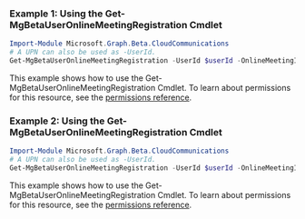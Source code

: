 ### Example 1: Using the Get-MgBetaUserOnlineMeetingRegistration Cmdlet
```powershell
Import-Module Microsoft.Graph.Beta.CloudCommunications
# A UPN can also be used as -UserId.
Get-MgBetaUserOnlineMeetingRegistration -UserId $userId -OnlineMeetingId $onlineMeetingId
```
This example shows how to use the Get-MgBetaUserOnlineMeetingRegistration Cmdlet.
To learn about permissions for this resource, see the [permissions reference](/graph/permissions-reference).
### Example 2: Using the Get-MgBetaUserOnlineMeetingRegistration Cmdlet
```powershell
Import-Module Microsoft.Graph.Beta.CloudCommunications
# A UPN can also be used as -UserId.
Get-MgBetaUserOnlineMeetingRegistration -UserId $userId -OnlineMeetingId $onlineMeetingId -ExpandProperty "microsoft.graph.meetingRegistration/customQuestions" 
```
This example shows how to use the Get-MgBetaUserOnlineMeetingRegistration Cmdlet.
To learn about permissions for this resource, see the [permissions reference](/graph/permissions-reference).
